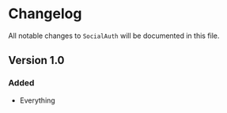 # Changelog

All notable changes to `SocialAuth` will be documented in this file.

## Version 1.0

### Added
- Everything
